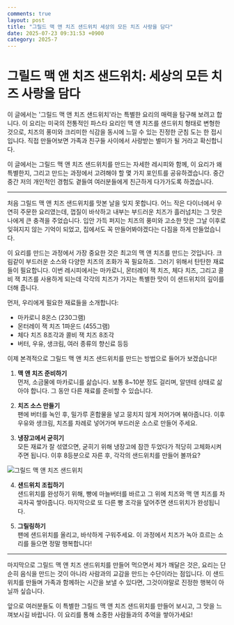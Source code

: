 ```yaml
---
comments: true
layout: post
title: "그릴드 맥 앤 치즈 샌드위치 세상의 모든 치즈 사랑을 담다"
date: 2025-07-23 09:31:53 +0900
category: 2025-7
---
```


# 그릴드 맥 앤 치즈 샌드위치: 세상의 모든 치즈 사랑을 담다

이 글에서는 '그릴드 맥 앤 치즈 샌드위치'라는 특별한 요리의 매력을 탐구해 보려고 합니다. 이 요리는 미국의 전통적인 파스타 요리인 맥 앤 치즈를 샌드위치 형태로 변형한 것으로, 치즈의 풍미와 크리미한 식감을 동시에 느낄 수 있는 진정한 군침 도는 한 접시입니다. 직접 만들어보면 가족과 친구들 사이에서 사랑받는 별미가 될 거라고 확신합니다.

이 글에서는 그릴드 맥 앤 치즈 샌드위치를 만드는 자세한 레시피와 함께, 이 요리가 왜 특별한지, 그리고 만드는 과정에서 고려해야 할 몇 가지 포인트를 공유하겠습니다. 중간중간 저의 개인적인 경험도 곁들여 여러분들에게 친근하게 다가가도록 하겠습니다.

---

처음 그릴드 맥 앤 치즈 샌드위치를 맛본 날을 잊지 못합니다. 어느 작은 다이너에서 우연히 주문한 요리였는데, 껍질이 바삭하고 내부는 부드러운 치즈가 흘러넘치는 그 맛은 나에게 큰 충격을 주었습니다. 입안 가득 퍼지는 치즈의 풍미와 고소한 맛은 그날 이후로 잊혀지지 않는 기억이 되었고, 집에서도 꼭 만들어봐야겠다는 다짐을 하게 만들었습니다.

이 요리를 만드는 과정에서 가장 중요한 것은 최고의 맥 앤 치즈를 만드는 것입니다. 크림같이 부드러운 소스와 다양한 치즈의 조화가 꼭 필요하죠. 그러기 위해서 탄탄한 재료들이 필요합니다. 이번 레시피에서는 마카로니, 몬터레이 잭 치즈, 체다 치즈, 그리고 콜비 잭 치즈를 사용하게 되는데 각각의 치즈가 가지는 특별한 맛이 이 샌드위치의 깊이를 더해 줍니다.

먼저, 우리에게 필요한 재료들을 소개합니다:

- 마카로니 8온스 (230그램)
- 몬터레이 잭 치즈 1파운드 (455그램)
- 체다 치즈 8조각과 콜비 잭 치즈 8조각
- 버터, 우유, 생크림, 여러 종류의 향신료 등등

이제 본격적으로 그릴드 맥 앤 치즈 샌드위치를 만드는 방법으로 들어가 보겠습니다!

1. **맥 앤 치즈 준비하기**  
   먼저, 소금물에 마카로니를 삶습니다. 보통 8~10분 정도 걸리며, 알덴테 상태로 삶아야 합니다. 그 동안 다른 재료를 준비할 수 있습니다. 

2. **치즈 소스 만들기**  
   팬에 버터를 녹인 후, 밀가루 혼합물을 넣고 뭉치지 않게 저어가며 볶아줍니다. 이후 우유와 생크림, 치즈를 차례로 넣어가며 부드러운 소스로 만들어 주세요.

3. **냉장고에서 굳히기**  
   모든 재료가 잘 섞였으면, 굳히기 위해 냉장고에 잠깐 두었다가 적당히 고체화시켜 주면 됩니다. 이후 8등분으로 자른 후, 각각의 샌드위치를 만들어 볼까요?

![그릴드 맥 앤 치즈 샌드위치](https://www.themealdb.com/images/media/meals/xutquv1505330523.jpg)

4. **샌드위치 조립하기**  
   샌드위치를 완성하기 위해, 빵에 마늘버터를 바르고 그 위에 치즈와 맥 앤 치즈를 차곡차곡 쌓아줍니다. 마지막으로 또 다른 빵 조각을 덮어주면 샌드위치가 완성됩니다.

5. **그릴링하기**  
   팬에 샌드위치를 올리고, 바삭하게 구워주세요. 이 과정에서 치즈가 녹아 흐르는 소리를 들으면 정말 행복합니다!

---

마지막으로 그릴드 맥 앤 치즈 샌드위치를 만들어 먹으면서 제가 깨달은 것은, 요리는 단순히 음식을 만드는 것이 아니라 사람과의 교감을 만드는 수단이라는 점입니다. 이 샌드위치를 만들며 가족과 함께하는 시간을 보낼 수 있다면, 그것이야말로 진정한 행복이 아닐까 싶습니다.

앞으로 여러분들도 이 특별한 그릴드 맥 앤 치즈 샌드위치를 만들어 보시고, 그 맛을 느껴보시길 바랍니다. 이 요리를 통해 소중한 사람들과의 추억을 쌓아가세요!